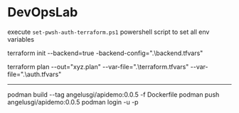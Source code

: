 # DevOpsLab
execute ``set-pwsh-auth-terraform.ps1`` powershell script to set all env variables

terraform init --backend=true -backend-config=".\backend.tfvars"

terraform plan --out="xyz.plan" --var-file=".\terraform.tfvars" --var-file=".\auth.tfvars"

---

podman build --tag angelusgi/apidemo:0.0.5 -f Dockerfile
podman push  angelusgi/apidemo:0.0.5
podman login -u -p 